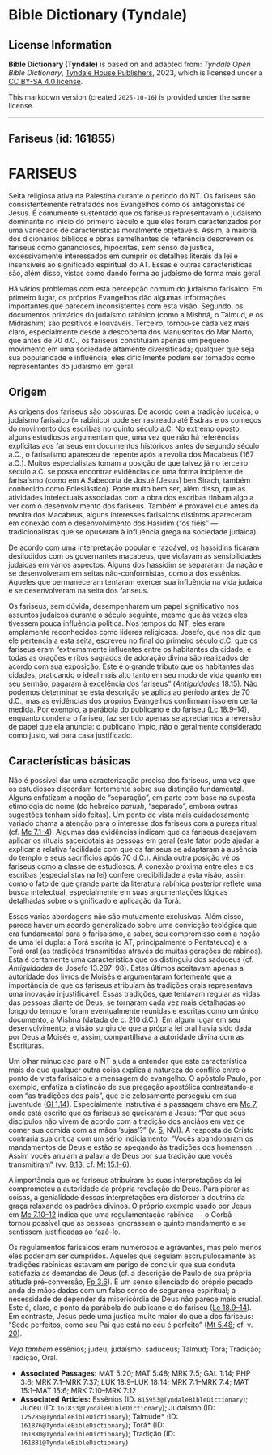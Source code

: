 # Bible Dictionary (Tyndale)

## License Information

**Bible Dictionary (Tyndale)** is based on and adapted from: _Tyndale Open Bible Dictionary_, [Tyndale House Publishers](https://tyndaleopenresources.com/), 2023, which is licensed under a [CC BY-SA 4.0 license](https://creativecommons.org/licenses/by-sa/4.0/legalcode.en).

This markdown version (created `2025-10-16`) is provided under the same license.



--------------------------------

## Fariseus (id: 161855)

FARISEUS
========

Seita religiosa ativa na Palestina durante o período do NT. Os fariseus são consistentemente retratados nos Evangelhos como os antagonistas de Jesus. É comumente sustentado que os fariseus representavam o judaísmo dominante no início do primeiro século e que eles foram caracterizados por uma variedade de características moralmente objetáveis. Assim, a maioria dos dicionários bíblicos e obras semelhantes de referência descrevem os fariseus como gananciosos, hipócritas, sem senso de justiça, excessivamente interessados em cumprir os detalhes literais da lei e insensíveis ao significado espiritual do AT. Essas e outras características são, além disso, vistas como dando forma ao judaísmo de forma mais geral.

Há vários problemas com esta percepção comum do judaísmo farisaico. Em primeiro lugar, os próprios Evangelhos dão algumas informações importantes que parecem inconsistentes com esta visão. Segundo, os documentos primários do judaísmo rabínico (como a Mishná, o Talmud, e os Midrashim) são positivos e louváveis. Terceiro, tornou\-se cada vez mais claro, especialmente desde a descoberta dos Manuscritos do Mar Morto, que antes de 70 d.C., os fariseus constituíam apenas um pequeno movimento em uma sociedade altamente diversificada; qualquer que seja sua popularidade e influência, eles dificilmente podem ser tomados como representantes do judaísmo em geral.

Origem
------

As origens dos fariseus são obscuras. De acordo com a tradição judaica, o judaísmo farisaico (\= rabínico) pode ser rastreado até Esdras e os começos do movimento dos escribas no quinto século a.C. No extremo oposto, alguns estudiosos argumentam que, uma vez que não há referências explícitas aos fariseus em documentos históricos antes do segundo século a.C., o farisaísmo apareceu de repente após a revolta dos Macabeus (167 a.C.). Muitos especialistas tomam a posição de que talvez já no terceiro século a.C. se possa encontrar evidências de uma forma incipiente de farisaísmo (como em A Sabedoria de Josué \[Jesus] ben Sirach, também conhecido como Eclesiástico). Pode muito bem ser, além disso, que as atividades intelectuais associadas com a obra dos escribas tinham algo a ver com o desenvolvimento dos fariseus. Também é provável que antes da revolta dos Macabeus, alguns interesses farisaicos distintos apareceram em conexão com o desenvolvimento dos Hasidim (“os fiéis” — tradicionalistas que se opuseram à influência grega na sociedade judaica).

De acordo com uma interpretação popular e razoável, os hassidins ficaram desiludidos com os governantes macabeus, que violavam as sensibilidades judaicas em vários aspectos. Alguns dos hassidim se separaram da nação e se desenvolveram em seitas não\-conformistas, como a dos essênios. Aqueles que permaneceram tentaram exercer sua influência na vida judaica e se desenvolveram na seita dos fariseus.

Os fariseus, sem dúvida, desempenharam um papel significativo nos assuntos judaicos durante o século seguinte, mesmo que às vezes eles tivessem pouca influência política. Nos tempos do NT, eles eram amplamente reconhecidos como líderes religiosos. Josefo, que nos diz que ele pertencia a esta seita, escreveu no final do primeiro século d.C. que os fariseus eram “extremamente influentes entre os habitantes da cidade; e todas as orações e ritos sagrados de adoração divina são realizados de acordo com sua exposição. Este é o grande tributo que os habitantes das cidades, praticando o ideal mais alto tanto em seu modo de vida quanto em seu sermão, pagaram à excelência dos fariseus” (*Antiguidades* 18\.15\). Não podemos determinar se esta descrição se aplica ao período antes de 70 d.C., mas as evidências dos próprios Evangelhos confirmam isso em certa medida. Por exemplo, a parábola do publicano e do fariseu ([Lc 18\.9–14](https://ref.ly/Luke18:9-Luke18:14)), enquanto condena o fariseu, faz sentido apenas se apreciarmos a reversão de papel que ela anuncia: o publicano ímpio, não o geralmente considerado como justo, vai para casa justificado.

Características básicas
-----------------------

Não é possível dar uma caracterização precisa dos fariseus, uma vez que os estudiosos discordam fortemente sobre sua distinção fundamental. Alguns enfatizam a noção de “separação”, em parte com base na suposta etimologia do nome (do hebraico *parush*, “separado”, embora outras sugestões tenham sido feitas). Um ponto de vista mais cuidadosamente variado chama a atenção para o interesse dos fariseus com a pureza ritual (cf. [Mc 7\.1–4](https://ref.ly/Mark7:1-Mark7:4)). Algumas das evidências indicam que os fariseus desejavam aplicar os rituais sacerdotais às pessoas em geral (este fator pode ajudar a explicar a relativa facilidade com que os fariseus se adaptaram à ausência do templo e seus sacrifícios após 70 d.C.). Ainda outra posição vê os fariseus como a classe de estudiosos. A conexão próxima entre eles e os escribas (especialistas na lei) confere credibilidade a esta visão, assim como o fato de que grande parte da literatura rabínica posterior reflete uma busca intelectual, especialmente em suas argumentações lógicas detalhadas sobre o significado e aplicação da Torá.

Essas várias abordagens não são mutuamente exclusivas. Além disso, parece haver um acordo generalizado sobre uma convicção teológica que era fundamental para o farisaísmo, a saber, seu compromisso com a noção de uma lei dupla: a Torá escrita (o AT, principalmente o Pentateuco) e a Torá oral (as tradições transmitidas através de muitas gerações de rabinos). Esta é certamente uma característica que os distinguiu dos saduceus (cf. *Antiguidades* de Josefo 13\.297–98\). Estes últimos aceitavam apenas a autoridade dos livros de Moisés e argumentaram fortemente que a importância de que os fariseus atribuíam às tradições orais representava uma inovação injustificável. Essas tradições, que tentavam regular as vidas das pessoas diante de Deus, se tornaram cada vez mais detalhadas ao longo do tempo e foram eventualmente reunidas e escritas como um único documento, a Mishná (datada de c. 210 d.C.). Em algum lugar em seu desenvolvimento, a visão surgiu de que a própria lei oral havia sido dada por Deus a Moisés e, assim, compartilhava a autoridade divina com as Escrituras.

Um olhar minucioso para o NT ajuda a entender que esta característica mais do que qualquer outra coisa explica a natureza do conflito entre o ponto de vista farisaico e a mensagem do evangelho. O apóstolo Paulo, por exemplo, enfatiza a distinção de sua pregação apostólica contrastando\-a com “as tradições dos pais”, que ele zelosamente perseguiu em sua juventude ([Gl 1\.14](https://ref.ly/Gal1:14)). Especialmente instrutiva é a passagem chave em [Mc 7](https://ref.ly/Mark7:1-Mark7:37), onde está escrito que os fariseus se queixaram a Jesus: “Por que seus discípulos não vivem de acordo com a tradição dos anciãos em vez de comer sua comida com as mãos ‘sujas’?” (v. [5](https://ref.ly/Mark7:5), NVI). A resposta de Cristo contraria sua crítica com um sério indiciamento: “Vocês abandonaram os mandamentos de Deus e estão se apegando às tradições dos homensen. . . Assim vocês anulam a palavra de Deus por sua tradição que vocês transmitiram” (vv. [8](https://ref.ly/Mark7:8),[13](https://ref.ly/Mark7:13); cf. [Mt 15\.1–6](https://ref.ly/Matt15:1-Matt15:6)).

A importância que os fariseus atribuíram às suas interpretações da lei comprometeu a autoridade da própria revelação de Deus. Para piorar as coisas, a genialidade dessas interpretações era distorcer a doutrina da graça relaxando os padrões divinos. O próprio exemplo usado por Jesus em [Mc 7\.10–12](https://ref.ly/Mark7:10-Mark7:12) indica que uma regulamentação rabínica — o Corbã — tornou possível que as pessoas ignorassem o quinto mandamento e se sentissem justificadas ao fazê\-lo.

Os regulamentos farisaicos eram numerosos e agravantes, mas pelo menos eles poderiam ser cumpridos. Aqueles que seguiam escrupulosamente as tradições rabínicas estavam em perigo de concluir que sua conduta satisfazia as demandas de Deus (cf. a descrição de Paulo de sua própria atitude pré\-conversão, [Fp 3\.6](https://ref.ly/Phil3:6)). E um senso silenciado do próprio pecado anda de mãos dadas com um falso senso de segurança espiritual; a necessidade de depender da misericórdia de Deus não parece mais crucial. Este é, claro, o ponto da parábola do publicano e do fariseu ([Lc 18\.9–14](https://ref.ly/Luke18:9-Luke18:14)). Em contraste, Jesus pede uma justiça muito maior do que a dos fariseus: “Sede perfeitos, como seu Pai que está no céu é perfeito” ([Mt 5\.48](https://ref.ly/Matt5:48); cf. v. [20](https://ref.ly/Matt5:20)).

*Veja também* essênios; judeu; judaísmo; saduceus; Talmud; Torá; Tradição; Tradição, Oral.

* **Associated Passages:** MAT 5:20; MAT 5:48; MRK 7:5; GAL 1:14; PHP 3:6; MRK 7:1–MRK 7:37; LUK 18:9–LUK 18:14; MRK 7:1–MRK 7:4; MAT 15:1–MAT 15:6; MRK 7:10–MRK 7:12
* **Associated Articles:** Essênios (ID: `815953@TyndaleBibleDictionary`); Judeu (ID: `161833@TyndaleBibleDictionary`); Judaísmo (ID: `125285@TyndaleBibleDictionary`); Talmude* (ID: `161876@TyndaleBibleDictionary`); Torá* (ID: `161880@TyndaleBibleDictionary`); Tradição (ID: `161881@TyndaleBibleDictionary`)

